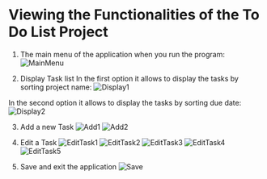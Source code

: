 # Viewing the Functionalities of the To Do List Project

1. The main menu of the application when you run the program:
   ![MainMenu](ScreenShots/MainMenu.png)
   
2. Display Task list
In the first option it allows to display the tasks by sorting project name:
   ![Display1](ScreenShots/Display1.png)

In the second option it allows to display the tasks by sorting due date:
   ![Display2](ScreenShots/Display2.png)

3. Add a new Task
   ![Add1](ScreenShots/Add1.png)
   ![Add2](ScreenShots/Add1.png)
   
4. Edit a Task
   ![EditTask1](ScreenShots/EditTask1.png)
   ![EditTask2](ScreenShots/EditTask2.png)
   ![EditTask3](ScreenShots/EditTask3.png)
   ![EditTask4](ScreenShots/EditTask4.png)
   ![EditTask5](ScreenShots/EditTask5.png)
   
5. Save and exit the application
   ![Save](ScreenShots/Save.png)

